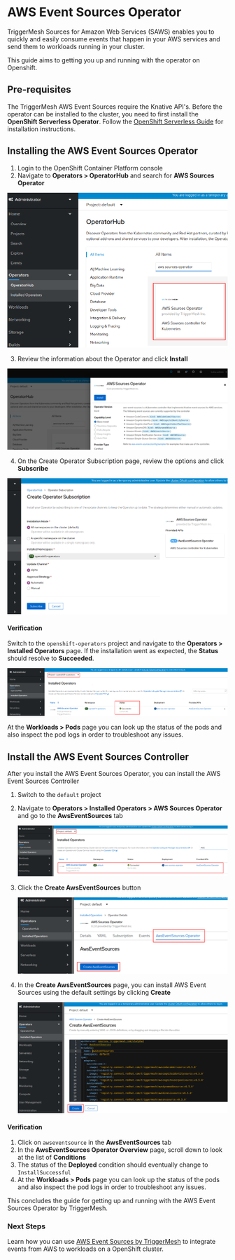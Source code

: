 # AWS Event Sources Operator

TriggerMesh Sources for Amazon Web Services (SAWS) enables you to quickly and easily consume events that happen in your AWS services and send them to workloads running in your cluster.

This guide aims to getting you up and running with the operator on Openshift.

## Pre-requisites

The TriggerMesh AWS Event Sources require the Knative API's. Before the operator can be installed to the cluster, you need to first install the **OpenShift Serverless Operator**. Follow the [OpenShift Serverless Guide](https://access.redhat.com/documentation/en-us/openshift_container_platform/4.3/html/serverless_applications/installing-openshift-serverless-1) for installation instructions.

## Installing the AWS Event Sources Operator

1. Login to the OpenShift Container Platform console
2. Navigate to **Operators > OperatorHub** and search for **AWS Sources Operator**

![AWS Event Sources Operator Search](images/aws-event-sources-operator-search.png)

3. Review the information about the Operator and click **Install**

![AWS Event Sources Operator](images/aws-event-sources-operator.png)

4. On the Create Operator Subscription page, review the options and click **Subscribe**

![AWS Event Sources Operator Subscription](images/aws-event-sources-operator-create-subscription.png)

#### Verification

Switch to the `openshift-operators` project and navigate to the **Operators > Installed Operators** page. If the installation went as expected, the **Status** should resolve to **Succeeded**.

![AWS Event Sources Operator Succeeded](images/aws-event-sources-operator-succeeded.png)

At the **Workloads > Pods** page you can look up the status of the pods and also inspect the pod logs in order to troubleshoot any issues.

## Install the AWS Event Sources Controller

After you install the AWS Event Sources Operator, you can install the AWS Event Sources Controller

1. Switch to the `default` project

2. Navigate to **Operators > Installed Operators > AWS Sources Operator** and go to the **AwsEventSources** tab

   ![AWS Event Sources Installed](images/aws-event-sources-operator-installed.png)

3. Click the **Create AwsEventSources** button

   ![AWS Event Sources Create](images/aws-event-sources-operator-create-awseventsources.png)

4. In the **Create AwsEventSources** page, you can install AWS Event Sources using the default settings by clicking **Create**

   ![AWS Event Sources Create](images/aws-event-sources-operator-create.png)

#### Verification

1. Click on `awseventsource` in the **AwsEventSources** tab
2. In the **AwsEventSources Operator Overview** page, scroll down to look at the list of **Conditions**
3. The status of the **Deployed** condition should eventually change to `InstallSuccessful`
4. At the **Workloads > Pods** page you can look up the status of the pods and also inspect the pod logs in order to troubleshoot any issues.

This concludes the guide for getting up and running with the AWS Event Sources Operator by TriggerMesh.

### Next Steps

Learn how you can use [AWS Event Sources by TriggerMesh](https://github.com/triggermesh/aws-event-sources/) to integrate events from AWS to workloads on a OpenShift cluster.
